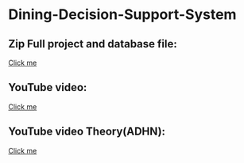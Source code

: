 # Dining-Decision-Support-System


## Zip Full project and database file: 
<a href="https://www.playbook.com/s/bracu-semester/qfSUspj6L2E2dtn9Hrr8EFgJ">Click me</a>

## YouTube video: 

<a href="https://www.youtube.com/watch?v=jiN1yyMPbSM&list=PL209Wq-G1IdkxFVktbBXrzS_82J_3avjt">Click me</a>

## YouTube video Theory(ADHN): 

<a href="https://www.youtube.com/playlist?list=PL209Wq-G1IdnKxdpsqGazctNpnuEDSeBw">Click me</a>
